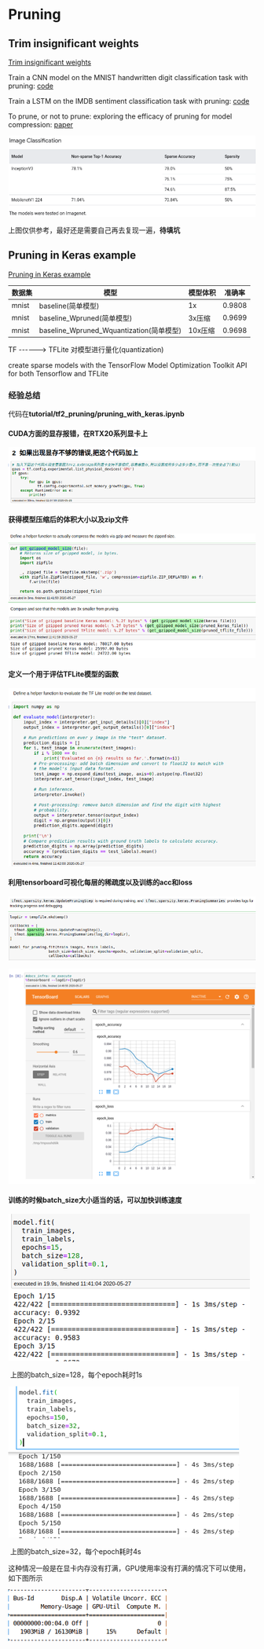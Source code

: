 # Pruning

## Trim insignificant weights

[Trim insignificant weights](https://www.tensorflow.org/model_optimization/guide/pruning)

Train a CNN model on the MNIST handwritten digit classification task with pruning: [code](https://github.com/tensorflow/model-optimization/blob/master/tensorflow_model_optimization/python/examples/sparsity/keras/mnist/mnist_cnn.py)

Train a LSTM on the IMDB sentiment classification task with pruning: [code](https://github.com/tensorflow/model-optimization/blob/master/tensorflow_model_optimization/python/examples/sparsity/keras/imdb/imdb_lstm.py)

To prune, or not to prune: exploring the efficacy of pruning for model compression: [paper](https://arxiv.org/pdf/1710.01878.pdf)

![Selection_004](pics/Selection_004.png)

​					上图仅供参考，最好还是需要自己再去复现一遍，**待填坑**

## Pruning in Keras example

[Pruning in Keras example](https://www.tensorflow.org/model_optimization/guide/pruning/pruning_with_keras#see_persistence_of_accuracy_from_tf_to_tflite)

| 数据集 | 模型                                     | 模型体积 | 准确率 |
| ------ | ---------------------------------------- | -------- | ------ |
| mnist  | baseline(简单模型)                       | 1x       | 0.9808 |
| mnist  | baseline_Wpruned(简单模型)               | 3x压缩   | 0.9699 |
| mnist  | baseline_Wpruned_Wquantization(简单模型) | 10x压缩  | 0.9698 |

TF ------>  TFLite    对模型进行量化(quantization)

create sparse models with the TensorFlow Model Optimization Toolkit API for both Tensorflow and TFLite

### 经验总结

代码在**tutorial/tf2_pruning/pruning_with_keras.ipynb**

#### CUDA方面的显存报错，在RTX20系列显卡上

![Selection_048](pics/Selection_048.png)

#### 获得模型压缩后的体积大小以及zip文件

![Selection_058](pics/Selection_058.png)

#### 定义一个用于评估TFLite模型的函数

![Selection_059](pics/Selection_059.png)

#### 利用tensorboard可视化每层的稀疏度以及训练的acc和loss

![Selection_060](pics/Selection_060.png)

![Selection_066](pics/Selection_066.png)

#### 训练的时候batch_size大小适当的话，可以加快训练速度

![Selection_061](pics/Selection_061.png)

​										上图的batch_size=128，每个epoch耗时1s

![Selection_064](pics/Selection_064.png)

​										上图的batch_size=32，每个epoch耗时4s

这种情况一般是在显卡内存没有打满，GPU使用率没有打满的情况下可以使用，如下图所示

![Selection_065](pics/Selection_065.png)
